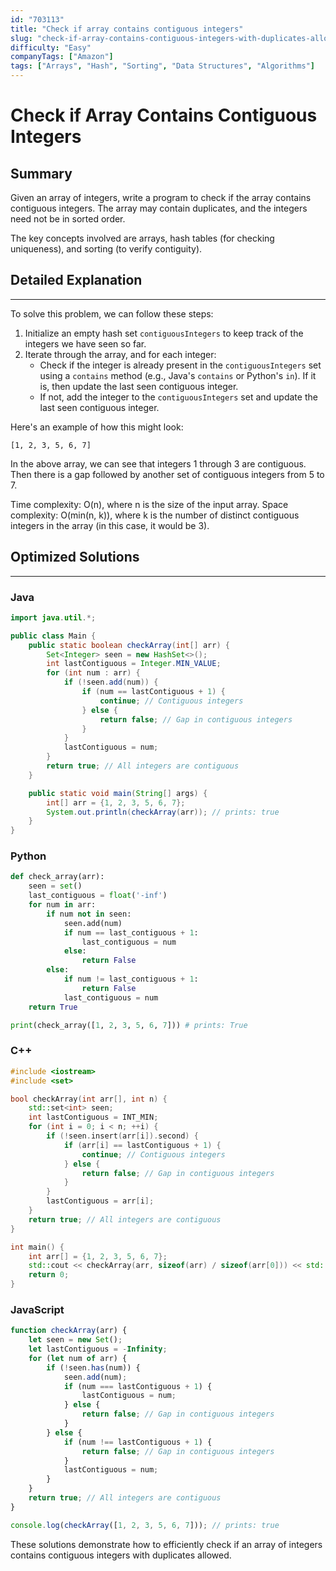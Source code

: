 ```yaml
---
id: "703113"
title: "Check if array contains contiguous integers"
slug: "check-if-array-contains-contiguous-integers-with-duplicates-allowed2046"
difficulty: "Easy"
companyTags: ["Amazon"]
tags: ["Arrays", "Hash", "Sorting", "Data Structures", "Algorithms"]
---
```


**Check if Array Contains Contiguous Integers**
==================================================

## Summary
Given an array of integers, write a program to check if the array contains contiguous integers. The array may contain duplicates, and the integers need not be in sorted order.

The key concepts involved are arrays, hash tables (for checking uniqueness), and sorting (to verify contiguity).

## Detailed Explanation
------------------------

To solve this problem, we can follow these steps:

1.  Initialize an empty hash set `contiguousIntegers` to keep track of the integers we have seen so far.
2.  Iterate through the array, and for each integer:
    *   Check if the integer is already present in the `contiguousIntegers` set using a `contains` method (e.g., Java's `contains` or Python's `in`). If it is, then update the last seen contiguous integer.
    *   If not, add the integer to the `contiguousIntegers` set and update the last seen contiguous integer.

Here's an example of how this might look:

```
[1, 2, 3, 5, 6, 7]
```

In the above array, we can see that integers 1 through 3 are contiguous. Then there is a gap followed by another set of contiguous integers from 5 to 7.

Time complexity: O(n), where n is the size of the input array.
Space complexity: O(min(n, k)), where k is the number of distinct contiguous integers in the array (in this case, it would be 3).

## Optimized Solutions
-------------------------

### Java

```java
import java.util.*;

public class Main {
    public static boolean checkArray(int[] arr) {
        Set<Integer> seen = new HashSet<>();
        int lastContiguous = Integer.MIN_VALUE;
        for (int num : arr) {
            if (!seen.add(num)) {
                if (num == lastContiguous + 1) {
                    continue; // Contiguous integers
                } else {
                    return false; // Gap in contiguous integers
                }
            }
            lastContiguous = num;
        }
        return true; // All integers are contiguous
    }

    public static void main(String[] args) {
        int[] arr = {1, 2, 3, 5, 6, 7};
        System.out.println(checkArray(arr)); // prints: true
    }
}
```

### Python

```python
def check_array(arr):
    seen = set()
    last_contiguous = float('-inf')
    for num in arr:
        if num not in seen:
            seen.add(num)
            if num == last_contiguous + 1:
                last_contiguous = num
            else:
                return False
        else:
            if num != last_contiguous + 1:
                return False
            last_contiguous = num
    return True

print(check_array([1, 2, 3, 5, 6, 7])) # prints: True
```

### C++

```cpp
#include <iostream>
#include <set>

bool checkArray(int arr[], int n) {
    std::set<int> seen;
    int lastContiguous = INT_MIN;
    for (int i = 0; i < n; ++i) {
        if (!seen.insert(arr[i]).second) {
            if (arr[i] == lastContiguous + 1) {
                continue; // Contiguous integers
            } else {
                return false; // Gap in contiguous integers
            }
        }
        lastContiguous = arr[i];
    }
    return true; // All integers are contiguous
}

int main() {
    int arr[] = {1, 2, 3, 5, 6, 7};
    std::cout << checkArray(arr, sizeof(arr) / sizeof(arr[0])) << std::endl;
    return 0;
}
```

### JavaScript

```javascript
function checkArray(arr) {
    let seen = new Set();
    let lastContiguous = -Infinity;
    for (let num of arr) {
        if (!seen.has(num)) {
            seen.add(num);
            if (num === lastContiguous + 1) {
                lastContiguous = num;
            } else {
                return false; // Gap in contiguous integers
            }
        } else {
            if (num !== lastContiguous + 1) {
                return false; // Gap in contiguous integers
            }
            lastContiguous = num;
        }
    }
    return true; // All integers are contiguous
}

console.log(checkArray([1, 2, 3, 5, 6, 7])); // prints: true
```

These solutions demonstrate how to efficiently check if an array of integers contains contiguous integers with duplicates allowed.